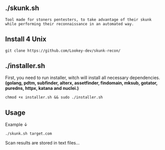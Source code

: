 ## ./skunk.sh

    Tool made for stoners pentesters, to take advantage of their skunk while performing their reconnaissance in an automated way.

## Install 4 Unix
    git clone https://github.com/Lookey-dev/skunk-recon/
    
## ./installer.sh

First, you need to run installer, witch will install all necessary dependencies. **(golang, pdtm, subfinder, alterx, assetfinder, findomain, mksub, gotator, puredns, httpx, katana and nuclei.)**

    chmod +x installer.sh && sudo ./installer.sh
    
## Usage

Example ↓

    ./skunk.sh target.com

Scan results are stored in text files...
